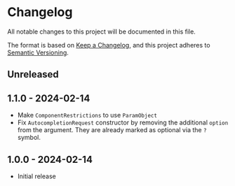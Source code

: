 # Changelog

All notable changes to this project will be documented in this file.

The format is based on [Keep a Changelog](https://keepachangelog.com/en/1.0.0/),
and this project adheres to [Semantic Versioning](https://semver.org/spec/v2.0.0.html).

## Unreleased

## 1.1.0 - 2024-02-14

* Make `ComponentRestrictions` to use `ParamObject`
* Fix `AutocompletionRequest` constructor by removing the additional `option` from the argument. They are already marked as optional via the `?` symbol.

## 1.0.0 - 2024-02-14

* Initial release

